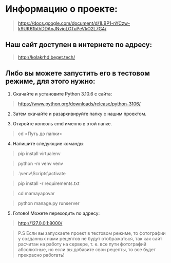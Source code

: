 # Информацию о проекте:

> https://docs.google.com/document/d/1LBP1-nYCzw-k9UK61bthDDAnJNvioLGTuPeVkO2L7G4/

## Наш сайт доступен в интернете по адресу:

> http://kolakrhd.beget.tech/

## Либо вы можете запустить его в тестовом режиме, для этого нужно:

1. Скачайте и установите Python 3.10.6 с сайта:
> https://www.python.org/downloads/release/python-3106/

2. Затем скачайте и разархивируйте папку с нашим проектом.

3. Откройте консоль cmd именно в этой папке.

> cd <Путь до папки>

4. Напишите следующие команды:

> pip install virtualenv

> python -m venv venv

> .\venv\Scripts\activate

> pip install -r requirements.txt

> cd mamayapovar

> python manage.py runserver

5. Готово! Можете переходить по адресу:

> http://127.0.0.1:8000/

> P.S Если вы запускаете проект в тестовом режиме, то фотографии у созданных нами рецептов не будут отображаться, так как сайт расчитан на работу на сервере, т. е. все пути фотографий абсолютные, но если вы добавите свои рецепты, то все будет прекрасно работать!
